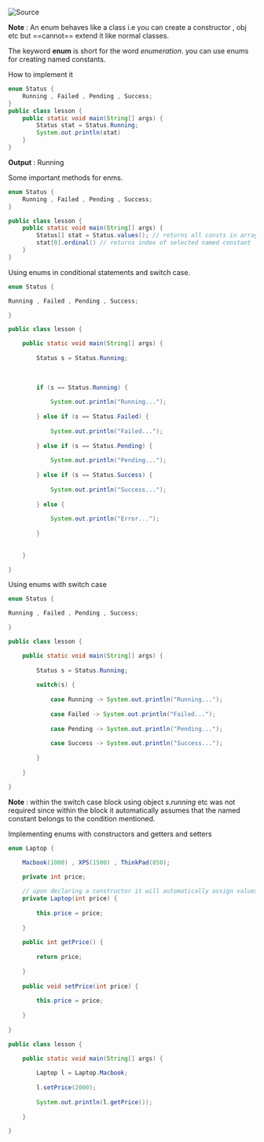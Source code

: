 ![Source](https://youtu.be/k0iTgTuiEGY?list=PLsyeobzWxl7pe_IiTfNyr55kwJPWbgxB5)

**Note** : An enum behaves like a class i.e you can create a constructor , obj etc but ==cannot== extend it like normal classes.

The keyword **enum** is short for the word *enumeration*.
you can use enums for creating named constants.

How to implement it
```java
enum Status {
	Running , Failed , Pending , Success;
}
public class lesson {
	public static void main(String[] args) {
		Status stat = Status.Running;
		System.out.println(stat)
	}
}
```
**Output** : Running

Some important methods for enms.
```java
enum Status {
	Running , Failed , Pending , Success;
}

public class lesson {
	public static void main(String[] args) {
		Status[] stat = Status.values(); // returns all consts in array format
		stat[0].ordinal() // returns index of selected named constant
	}
}
```

Using enums in conditional statements and switch case.
```java
enum Status {

Running , Failed , Pending , Success;

}

public class lesson {

	public static void main(String[] args) {
	
		Status s = Status.Running;
	
	  
	
		if (s == Status.Running) {
		
			System.out.println("Running...");
			
		} else if (s == Status.Failed) {
			
			System.out.println("Failed...");
			
		} else if (s == Status.Pending) {
			
			System.out.println("Pending...");
			
		} else if (s == Status.Success) {
			
			System.out.println("Success...");
			
		} else {
			
			System.out.println("Error...");
			
		}
	
		
	}

}
```

Using enums with switch case
```java
enum Status {

Running , Failed , Pending , Success;

}

public class lesson {

	public static void main(String[] args) {
	
		Status s = Status.Running;
		
		switch(s) {
		
			case Running -> System.out.println("Running...");
			
			case Failed -> System.out.println("Failed...");
			
			case Pending -> System.out.println("Pending...");
			
			case Success -> System.out.println("Success...");
		
		}
	
	}

}
```
**Note** : within the switch case block using object *s.running* etc was not required since within the block it automatically assumes that the named constant belongs to the condition mentioned.

Implementing enums with constructors and getters and setters
```java
enum Laptop {

	Macbook(1000) , XPS(1500) , ThinkPad(850);
	
	private int price;

	// upon declaring a constructor it will automatically assign values to each      of the named constants.
	private Laptop(int price) {
	
		this.price = price;
	
	}
	
	public int getPrice() {
	
		return price;
	
	}
	
	public void setPrice(int price) {
	
		this.price = price;
	
	}
	
}

public class lesson {

	public static void main(String[] args) {
	
		Laptop l = Laptop.Macbook;
		
		l.setPrice(2000);
		
		System.out.println(l.getPrice());
	
	}

}
```